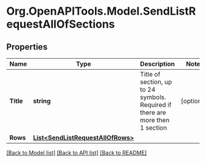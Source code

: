 # Org.OpenAPITools.Model.SendListRequestAllOfSections

## Properties

Name | Type | Description | Notes
------------ | ------------- | ------------- | -------------
**Title** | **string** | Title of section, up to 24 symbols. Required if there are more then 1 section | [optional] 
**Rows** | [**List&lt;SendListRequestAllOfRows&gt;**](SendListRequestAllOfRows.md) |  | 

[[Back to Model list]](../README.md#documentation-for-models) [[Back to API list]](../README.md#documentation-for-api-endpoints) [[Back to README]](../README.md)

